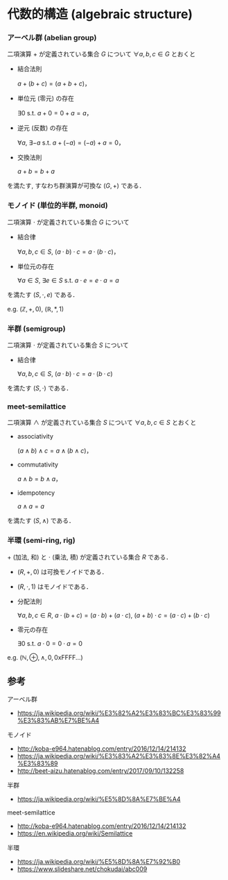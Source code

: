 # 代数的構造 (algebraic structure)


### アーベル群 (abelian group)

二項演算 $+$ が定義されている集合 $G$ について $\forall a, b, c \in G$ とおくと

- 結合法則

  $a + (b + c) = (a + b + c)$，

- 単位元 (零元) の存在

  $\exists 0 \text{ s.t. } a + 0 = 0 + a = a$，

- 逆元 (反数) の存在

  $\forall a,\ \exists -a \text{ s.t. } a + (-a) = (-a) + a = 0$，

- 交換法則

  $a + b = b + a$

を満たす, すなわち群演算が可換な $(G, +)$ である．


### モノイド (単位的半群, monoid)

二項演算 $\cdot$ が定義されている集合 $G$ について

- 結合律

  $\forall a, b, c \in S,\ (a \cdot b) \cdot c = a \cdot (b \cdot c)$，

- 単位元の存在

  $\forall a \in S,\ \exists e \in S \text{ s.t. } a \cdot e = e \cdot a = a$

を満たす $(S, \cdot, e)$ である．

e.g. $(\mathbb{Z}, +, 0),\ (\mathbb{R}, \ast, 1)$


### 半群 (semigroup)

二項演算 $\cdot$ が定義されている集合 $S$ について

- 結合律

  $\forall a, b, c \in S,\ (a · b) · c = a · (b · c)$

を満たす $(S, \cdot)$ である．


### meet-semilattice

二項演算 $\land$ が定義されている集合 $S$ について $\forall a, b, c \in S$ とおくと

- associativity

  $(a \land b) \land c = a \land (b \land c)$，

- commutativity

  $a \land b = b \land a$，

- idempotency

  $a \land a = a$

を満たす $(S, \land)$ である．


### 半環 (semi-ring, rig)

$+$ (加法, 和) と $\cdot$ (乗法, 積) が定義されている集合 $R$ である．

- $(R, +, 0)$ は可換モノイドである．

- $(R, \cdot, 1)$ はモノイドである．

- 分配法則

  $\forall a, b, c \in R,\ a \cdot (b + c) = (a \cdot b) + (a \cdot c),\ (a + b) \cdot c = (a \cdot c) + (b \cdot c)$

- 零元の存在

  $\exists 0 \text{ s.t. } a \cdot 0 = 0 \cdot a = 0$

e.g. $(\mathbb{N}, \oplus, \land, 0, \text{0xFFFF...})$


## 参考

アーベル群
- https://ja.wikipedia.org/wiki/%E3%82%A2%E3%83%BC%E3%83%99%E3%83%AB%E7%BE%A4

モノイド
- http://koba-e964.hatenablog.com/entry/2016/12/14/214132
- https://ja.wikipedia.org/wiki/%E3%83%A2%E3%83%8E%E3%82%A4%E3%83%89
- http://beet-aizu.hatenablog.com/entry/2017/09/10/132258

半群
- https://ja.wikipedia.org/wiki/%E5%8D%8A%E7%BE%A4

meet-semilattice
- http://koba-e964.hatenablog.com/entry/2016/12/14/214132
- https://en.wikipedia.org/wiki/Semilattice

半環
- https://ja.wikipedia.org/wiki/%E5%8D%8A%E7%92%B0
- https://www.slideshare.net/chokudai/abc009
